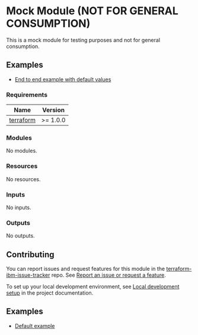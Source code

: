 # Mock Module (NOT FOR GENERAL CONSUMPTION)

[comment]: <> ([![Build Status]&#40;https://github.com/terraform-ibm-modules/terraform-ibm-module-template/actions/workflows/ci.yml/badge.svg&#41;]&#40;https://github.com/terraform-ibm-modules/terraform-ibm-module-template/actions/workflows/ci.yml&#41;)

[comment]: <> ([![semantic-release]&#40;https://img.shields.io/badge/%20%20%F0%9F%93%A6%F0%9F%9A%80-semantic--release-e10079.svg&#41;]&#40;https://github.com/semantic-release/semantic-release&#41;)

[comment]: <> ([![pre-commit]&#40;https://img.shields.io/badge/pre--commit-enabled-brightgreen?logo=pre-commit&logoColor=white&#41;]&#40;https://github.com/pre-commit/pre-commit&#41;)

<!-- Remove the content in this H2 heading after completing the steps -->

This is a mock module for testing purposes and not for general consumption.

## Examples

<!-- Update the sample examples in the examples folder and link to them. -->
- [End to end example with default values](examples/default)

<!-- BEGINNING OF PRE-COMMIT-TERRAFORM DOCS HOOK -->
### Requirements

| Name | Version |
|------|---------|
| <a name="requirement_terraform"></a> [terraform](#requirement\_terraform) | >= 1.0.0 |

### Modules

No modules.

### Resources

No resources.

### Inputs

No inputs.

### Outputs

No outputs.
<!-- END OF PRE-COMMIT-TERRAFORM DOCS HOOK -->

<!-- Leave this section as is so that your module has a link to local development environment set up steps for contributors to follow -->

## Contributing

You can report issues and request features for this module in the [terraform-ibm-issue-tracker](https://github.com/terraform-ibm-modules/terraform-ibm-issue-tracker/issues) repo. See [Report an issue or request a feature](https://github.com/terraform-ibm-modules/.github/blob/main/.github/SUPPORT.md).

To set up your local development environment, see [Local development setup](https://terraform-ibm-modules.github.io/documentation/#/local-dev-setup) in the project documentation.

<!-- BEGIN EXAMPLES HOOK -->
## Examples

- [ Default example](examples/default)
<!-- END EXAMPLES HOOK -->
